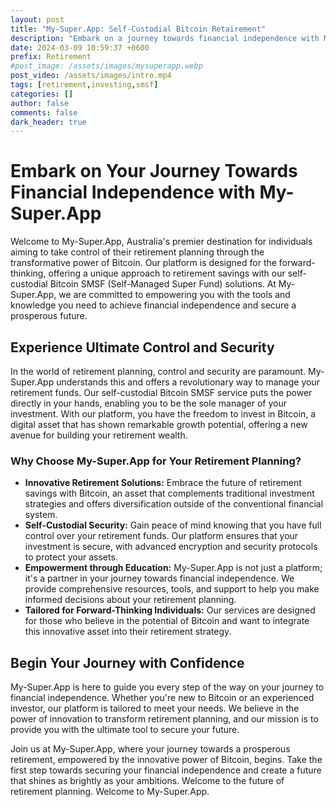 ```yaml
---
layout: post
title: "My-Super.App: Self-Custodial Bitcoin Retairement"
description: "Embark on a journey towards financial independence with My-Super.App, Australia's leading platform dedicated to empowering your retirement planning with the innovative power of Bitcoin. With My-Super.App, experience the ultimate control and security in managing your retirement funds, made possible through self-custodial Bitcoin SMSF tailored for forward-thinking individuals."
date: 2024-03-09 10:59:37 +0600
prefix: Retirement
#post_image: /assets/images/mysuperapp.webp 
post_video: /assets/images/intro.mp4
tags: [retirement,investing,smsf]
categories: []
author: false
comments: false
dark_header: true
---
```

# Embark on Your Journey Towards Financial Independence with My-Super.App

Welcome to My-Super.App, Australia's premier destination for individuals aiming to take control of their retirement planning through the transformative power of Bitcoin. Our platform is designed for the forward-thinking, offering a unique approach to retirement savings with our self-custodial Bitcoin SMSF (Self-Managed Super Fund) solutions. At My-Super.App, we are committed to empowering you with the tools and knowledge you need to achieve financial independence and secure a prosperous future.

## Experience Ultimate Control and Security

In the world of retirement planning, control and security are paramount. My-Super.App understands this and offers a revolutionary way to manage your retirement funds. Our self-custodial Bitcoin SMSF service puts the power directly in your hands, enabling you to be the sole manager of your investment. With our platform, you have the freedom to invest in Bitcoin, a digital asset that has shown remarkable growth potential, offering a new avenue for building your retirement wealth.

### Why Choose My-Super.App for Your Retirement Planning?

- **Innovative Retirement Solutions:** Embrace the future of retirement savings with Bitcoin, an asset that complements traditional investment strategies and offers diversification outside of the conventional financial system.
- **Self-Custodial Security:** Gain peace of mind knowing that you have full control over your retirement funds. Our platform ensures that your investment is secure, with advanced encryption and security protocols to protect your assets.
- **Empowerment through Education:** My-Super.App is not just a platform; it's a partner in your journey towards financial independence. We provide comprehensive resources, tools, and support to help you make informed decisions about your retirement planning.
- **Tailored for Forward-Thinking Individuals:** Our services are designed for those who believe in the potential of Bitcoin and want to integrate this innovative asset into their retirement strategy.

## Begin Your Journey with Confidence

My-Super.App is here to guide you every step of the way on your journey to financial independence. Whether you're new to Bitcoin or an experienced investor, our platform is tailored to meet your needs. We believe in the power of innovation to transform retirement planning, and our mission is to provide you with the ultimate tool to secure your future.

Join us at My-Super.App, where your journey towards a prosperous retirement, empowered by the innovative power of Bitcoin, begins. Take the first step towards securing your financial independence and create a future that shines as brightly as your ambitions. Welcome to the future of retirement planning. Welcome to My-Super.App.